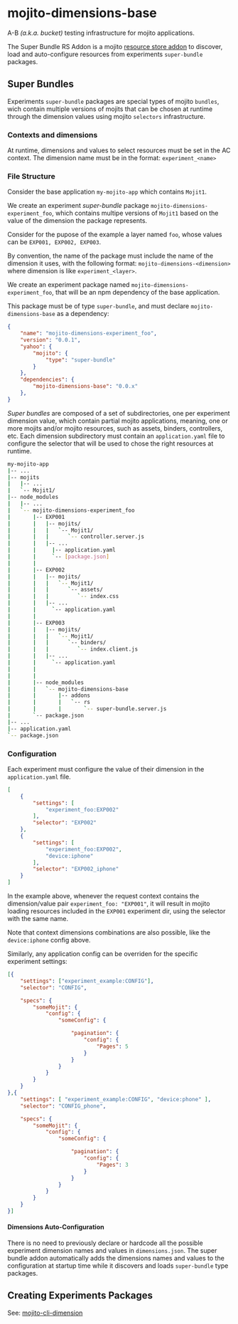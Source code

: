 # mojito-dimensions-base

A-B _(a.k.a. bucket)_ testing infrastructure for mojito applications.

The Super Bundle RS Addon is a mojito [resource store addon][rs-addon] to discover, load and auto-configure resources from experiments `super-bundle` packages.

[rs-addon]: http://developer.yahoo.com/cocktails/mojito/docs/topics/mojito_resource_store.html#creating-your-own-resource-store-addons

## Super Bundles

Experiments `super-bundle` packages are special types of mojito `bundles`, wich contain multiple versions of mojits that can be chosen at runtime through the dimension values using mojito `selectors` infrastructure.

### Contexts and dimensions

At runtime, dimensions and values to select resources must be set in the AC context.
The dimension name must be in the format: `experiment_<name>`


### File Structure

Consider the base application `my-mojito-app` which contains `Mojit1`.

We create an experiment _super-bundle_ package `mojito-dimensions-experiment_foo`,
which contains multipe versions of `Mojit1` based on the value of the dimension the package represents.

Consider for the pupose of the example a layer named `foo`, whose values can be `EXP001, EXP002, EXP003`.

By convention, the name of the package must include the name of the dimension it uses, with the following format: `mojito-dimensions-<dimension>`
where dimension is like `experiment_<layer>`.

We create an experiment package named `mojito-dimensions-experiment_foo`, that will be an npm dependency of the base application.

This package must be of type `super-bundle`, and must declare `mojito-dimensions-base` as a dependency:

```json
{
    "name": "mojito-dimensions-experiment_foo",
    "version": "0.0.1",
    "yahoo": {
        "mojito": {
            "type": "super-bundle"
        }
    },
    "dependencies": {
        "mojito-dimensions-base": "0.0.x"
    },
}
```

_Super bundles_ are composed of a set of subdirectories, one per experiment dimension value, which contain partial mojito applications, meaning, one or more mojits and/or mojito resources, such as assets, binders, controllers, etc.
Each dimension subdirectory must contain an `application.yaml` file to configure the selector that will be used to chose the right resources at runtime.


```bash
my-mojito-app
|-- ...
|-- mojits
|   |-- ...
|   `-- Mojit1/
|-- node_modules
|   |-- ...
|   `-- mojito-dimensions-experiment_foo
|       |-- EXP001
|       |   |-- mojits/
|       |   |   `-- Mojit1/
|       |   |      `-- controller.server.js
|       |   |-- ...
|       |     |-- application.yaml
|       |     `-- [package.json]
|       |
|       |-- EXP002
|       |   |-- mojits/
|       |   |   `-- Mojit1/
|       |   |      `-- assets/
|       |   |         `-- index.css
|       |   |-- ...
|       |     `-- application.yaml
|       |
|       |-- EXP003
|       |   |-- mojits/
|       |   |   `-- Mojit1/
|       |   |      `-- binders/
|       |   |         `-- index.client.js
|       |   |-- ...
|       |     `-- application.yaml
|       |
|       |
|       |-- node_modules
|       |   `-- mojito-dimensions-base
|       |       |-- addons
|       |       |   `-- rs
|       |       |       `-- super-bundle.server.js
|       `-- package.json
|-- ...
|-- application.yaml
`-- package.json

```

### Configuration

Each experiment must configure the value of their dimension in the `application.yaml` file.

```json
[
    {
        "settings": [
            "experiment_foo:EXP002"
        ],
        "selector": "EXP002"
    },
    {
        "settings": [
            "experiment_foo:EXP002",
            "device:iphone"
        ],
        "selector": "EXP002_iphone"
    }
]
```
In the example above, whenever the request context contains the dimension/value pair `experiment_foo: "EXP001"`,
it will result in mojito loading resources included in the `EXP001` experiment dir, using the selector with the same name.

Note that context dimensions combinations are also possible, like the `device:iphone` config above.

Similarly, any application config can be overriden for the specific experiment settings:

```json
[{
    "settings": ["experiment_example:CONFIG"],
    "selector": "CONFIG",

    "specs": {
        "someMojit": {
            "config": {
                "someConfig": {

                    "pagination": {
                        "config": {
                            "Pages": 5
                        }
                    }
                }
            }
        }
    }
},{
    "settings": [ "experiment_example:CONFIG", "device:phone" ],
    "selector": "CONFIG_phone",

    "specs": {
        "someMojit": {
            "config": {
                "someConfig": {

                    "pagination": {
                        "config": {
                            "Pages": 3
                        }
                    }
                }
            }
        }
    }
}]
```

#### Dimensions Auto-Configuration

There is no need to previously declare or hardcode all the possible experiment dimension names and values in `dimensions.json`.
The super bundle addon automatically adds the dimensions names and values to the configuration at startup time while it discovers and loads `super-bundle` type packages.

## Creating Experiments Packages

See: [mojito-cli-dimension]

[mojito-cli-dimension]: https://github.com/yahoo/mojito-cli-dimension
